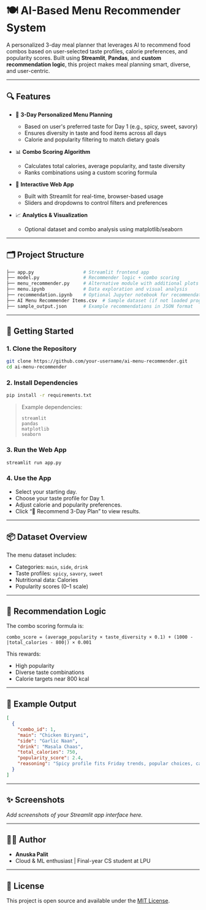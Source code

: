 # 🍽️ AI-Based Menu Recommender System

A personalized 3-day meal planner that leverages AI to recommend food combos based on user-selected taste profiles, calorie preferences, and popularity scores. Built using **Streamlit**, **Pandas**, and **custom recommendation logic**, this project makes meal planning smart, diverse, and user-centric.

---

## 🔍 Features

- 🎯 **3-Day Personalized Menu Planning**
  - Based on user's preferred taste for Day 1 (e.g., spicy, sweet, savory)
  - Ensures diversity in taste and food items across all days
  - Calorie and popularity filtering to match dietary goals

- 📊 **Combo Scoring Algorithm**
  - Calculates total calories, average popularity, and taste diversity
  - Ranks combinations using a custom scoring formula

- 🧠 **Interactive Web App**
  - Built with Streamlit for real-time, browser-based usage
  - Sliders and dropdowns to control filters and preferences

- 📈 **Analytics & Visualization**
  - Optional dataset and combo analysis using matplotlib/seaborn

---

## 🗂️ Project Structure

```bash
├── app.py                  # Streamlit frontend app
├── model.py                # Recommender logic + combo scoring
├── menu_recommender.py     # Alternative module with additional plots & debug output
├── menu.ipynb              # Data exploration and visual analysis
├── recommendation.ipynb    # Optional Jupyter notebook for recommendation outputs
├── AI Menu Recommender Items.csv  # Sample dataset (if not loaded programmatically)
├── sample_output.json      # Example recommendations in JSON format
```

---

## 🚀 Getting Started

### 1. Clone the Repository

```bash
git clone https://github.com/your-username/ai-menu-recommender.git
cd ai-menu-recommender
```

### 2. Install Dependencies

```bash
pip install -r requirements.txt
```

> Example dependencies:
> ```
> streamlit
> pandas
> matplotlib
> seaborn
> ```

### 3. Run the Web App

```bash
streamlit run app.py
```

### 4. Use the App

- Select your starting day.
- Choose your taste profile for Day 1.
- Adjust calorie and popularity preferences.
- Click “🎯 Recommend 3-Day Plan” to view results.

---

## 📦 Dataset Overview

The menu dataset includes:

- Categories: `main`, `side`, `drink`
- Taste profiles: `spicy`, `savory`, `sweet`
- Nutritional data: Calories
- Popularity scores (0–1 scale)

---

## 🧠 Recommendation Logic

The combo scoring formula is:

```
combo_score = (average_popularity × taste_diversity × 0.1) + (1000 - |total_calories - 800|) × 0.001
```

This rewards:
- High popularity
- Diverse taste combinations
- Calorie targets near 800 kcal

---

## 📌 Example Output

```json
[
  {
    "combo_id": 1,
    "main": "Chicken Biryani",
    "side": "Garlic Naan",
    "drink": "Masala Chaas",
    "total_calories": 750,
    "popularity_score": 2.4,
    "reasoning": "Spicy profile fits Friday trends, popular choices, calorie target met"
  }
]
```

---

## ✨ Screenshots

_Add screenshots of your Streamlit app interface here._

---

## 👩‍💻 Author

- **Anuska Palit**
- Cloud & ML enthusiast | Final-year CS student at LPU

---

## 📃 License

This project is open source and available under the [MIT License](LICENSE).
